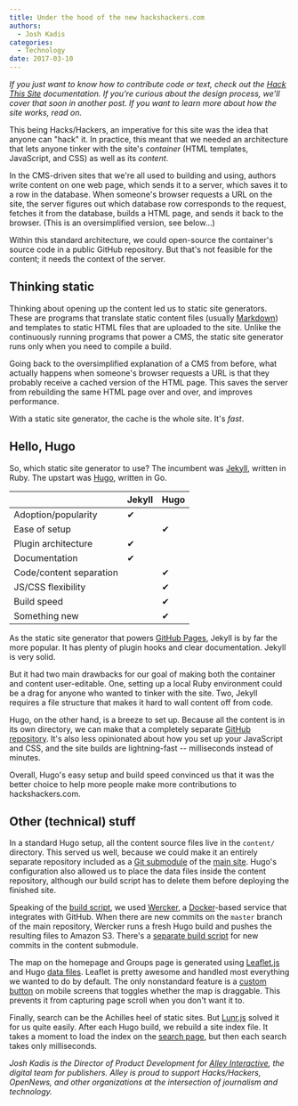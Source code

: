 ```yaml
---
title: Under the hood of the new hackshackers.com
authors:
  - Josh Kadis
categories:
  - Technology
date: 2017-03-10
---
```


_If you just want to know how to contribute code or text, check out the [Hack This Site][1] documentation. If you're curious about the design process, we'll cover that soon in another post. If you want to learn more about how the site works, read on._

This being Hacks/Hackers, an imperative for this site was the idea that anyone can "hack" it. In practice, this meant that we needed an architecture that lets anyone tinker with the site's _container_ (HTML templates, JavaScript, and CSS) as well as its _content_.

In the CMS-driven sites that we're all used to building and using, authors write content on one web page, which sends it to a server, which saves it to a row in the database. When someone's browser requests a URL on the site, the server figures out which database row corresponds to the request, fetches it from the database, builds a HTML page, and sends it back to the browser. (This is an oversimplified version, see below...)

Within this standard architecture, we could open-source the container's source code in a public GitHub repository. But that's not feasible for the content; it needs the context of the server.

## Thinking static

Thinking about opening up the content led us to static site generators. These are programs that translate static content files (usually [Markdown][2]) and templates to static HTML files that are uploaded to the site. Unlike the continuously running programs that power a CMS, the static site generator runs only when you need to compile a build.

Going back to the oversimplified explanation of a CMS from before, what actually happens when someone's browser requests a URL is that they probably receive a cached version of the HTML page. This saves the server from rebuilding the same HTML page over and over, and improves performance.

With a static site generator, the cache is the whole site. It's _fast_.

## Hello, Hugo

So, which static site generator to use? The incumbent was [Jekyll][3], written in Ruby. The upstart was [Hugo][4], written in Go.

|                         | Jekyll | Hugo |
|-------------------------|--------|------|
| Adoption/popularity     | ✔︎      |      |
| Ease of setup           |        | ✔︎    |
| Plugin architecture     | ✔︎      |      |
| Documentation           | ✔︎      |      |
| Code/content separation |        | ✔︎    |
| JS/CSS flexibility      |        | ✔︎    |
| Build speed             |        | ✔︎    |
| Something new           |        | ✔︎    |

As the static site generator that powers [GitHub Pages][5], Jekyll is by far the more popular. It has plenty of plugin hooks and clear documentation. Jekyll is very solid.

But it had two main drawbacks for our goal of making both the container and content user-editable. One, setting up a local Ruby environment could be a drag for anyone who wanted to tinker with the site. Two, Jekyll requires a file structure that makes it hard to wall content off from code.

Hugo, on the other hand, is a breeze to set up. Because all the content is in its own directory, we can make that a completely separate [GitHub repository][6]. It's also less opinionated about how you set up your JavaScript and CSS, and the site builds are lightning-fast -- milliseconds instead of minutes.

Overall, Hugo's easy setup and build speed convinced us that it was the better choice to help more people make more contributions to hackshackers.com.

## Other (technical) stuff

In a standard Hugo setup, all the content source files live in the `content/` directory. This served us well, because we could make it an entirely separate repository included as a [Git submodule][7] of the [main site][8]. Hugo's configuration also allowed us to place the data files inside the content repository, although our build script has to delete them before deploying the finished site.

Speaking of the [build script][9], we used [Wercker][10], a [Docker][11]-based service that integrates with GitHub. When there are new commits on the `master` branch of the main repository, Wercker runs a fresh Hugo build and pushes the resulting files to Amazon S3. There's a [separate build script][12] for new commits in the content submodule.

The map on the homepage and Groups page is generated using [Leaflet.js][13] and Hugo [data files][14]. Leaflet is pretty awesome and handled most everything we wanted to do by default. The only nonstandard feature is a [custom button][15] on mobile screens that toggles whether the map is draggable. This prevents it from capturing page scroll when you don't want it to.

Finally, search can be the Achilles heel of static sites. But [Lunr.js][16] solved it for us quite easily. After each Hugo build, we rebuild a site index file. It takes a moment to load the index on the [search page][17], but then each search takes only milliseconds.

_Josh Kadis is the Director of Product Development for [Alley Interactive][18], the digital team for publishers. Alley is proud to support Hacks/Hackers, OpenNews, and other organizations at the intersection of journalism and technology._

[1]: /hack-this-site/
[2]: https://daringfireball.net/projects/markdown/
[3]: https://jekyllrb.com/
[4]: https://gohugo.io/
[5]: https://pages.github.com/
[6]: https://github.com/hackshackers/hackshackers-hugo-content
[7]: https://github.com/blog/2104-working-with-submodules
[8]: https://github.com/hackshackers/hackshackers-hugo
[9]: https://github.com/hackshackers/hackshackers-hugo/blob/master/wercker.yml
[10]: https://www.wercker.com/
[11]: https://www.docker.com/
[12]: https://github.com/hackshackers/hackshackers-hugo-content/blob/master/wercker.yml
[13]: http://leafletjs.com/
[14]: https://gohugo.io/extras/datafiles/
[15]: https://github.com/hackshackers/hackshackers-hugo/blob/master/themes/hackshackers-2017/webpack-src/js/map/index.js#L87
[16]: http://lunrjs.com/
[17]: /search/#hacks
[18]: https://www.alleyinteractive.com/